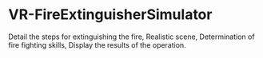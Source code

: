# VR-FireExtinguisherSimulator
Detail the steps for extinguishing the fire, Realistic scene, Determination of fire fighting skills, Display the results of the operation.
